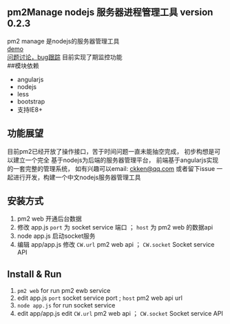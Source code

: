 ## pm2Manage nodejs 服务器进程管理工具 version 0.2.3

pm2 manage  是nodejs的服务器管理工具  
[demo](http://watch.wvovo.com/ "")  
[问题讨论，bug跟踪](http://js.wvovo.com/tags/pm2manage)
目前实现了期监控功能  
##模块依赖
+ angularjs  
+ nodejs
+ less
+ bootstrap
+ 支持IE8+

## 功能展望
目前pm2已经开放了操作接口，苦于时间问题一直未能抽空完成，
初步构想是可以建立一个完全
基于nodejs为后端的服务器管理平台，
前端基于angularjs实现的一套完整的管理系统，
如有兴趣可以email: ckken@qq.com  或者留下issue 一起进行开发，构建一个中文nodejs服务器管理工具

## 安装方式

1. pm2 web 开通后台数据 
2. 修改 app.js `port` 为 socket service 端口 ； `host` 为 pm2 web 的数据api
3. node app.js 启动socket服务
4. 编辑 app/app.js 修改 `CW.url` pm2 web api ； `CW.socket` Socket service API

## Install & Run
1. `pm2 web` for run pm2 ewb service
2. edit app.js `port` socket service port ; `host` pm2 web api url
3. `node app.js` for run socket service
4. edit app/app.js edit `CW.url` pm2 web api ； `CW.socket` Socket service API
